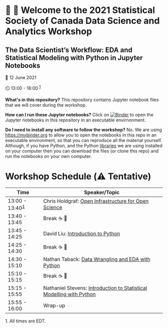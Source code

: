 # 👋 👋 Welcome to the 2021 Statistical Society of Canada Data Science and Analytics Workshop 
## The Data Scientist’s Workflow: EDA and Statistical Modeling with Python in Jupyter Notebooks

📆 12 June 2021 

⏲️ 13:00 - 16:00 <sup>[1](#myfootnote1)</sup>


**What's in this repository?** This repository contains Jupyter notebook files that we will cover during the workshop.  

**How can I run these Jupyter notebooks?** Click on [![Binder](https://mybinder.org/badge_logo.svg)](https://mybinder.org/v2/gh/ssc-datascience/pythonjupyter_wshop2021/HEAD) to open the Jupyter notebooks in this repository in an executable envirnonment.

**Do I need to install any software to follow the workshop?** No. We are using <https://mybinder.org> to allow you to open the notebooks in this repo in an executable environment, so that you can reproduce all the material yourself. Although, if you have Python, and the Python [libraries](/binder/requirements.txt) we are using installed on your computer then you can download the files (or clone this repo) and run the notebooks on your own computer.

# Workshop Schedule (:warning: Tentative)


Time         | Speaker/Topic
-------------|------------------
13:00 - 13:40<sup>[1](#myfootnote1)</sup>| Chris Holdgraf: [Open Infrastructure for Open Science](https://docs.google.com/presentation/d/1_mIc69cSAtJE4kdQSivzjdbrDJNe0QzWq17mmes_2Sw/edit?usp=sharing)
13:40 - 13:45| Break ☕ 🍵
13:45 - 14:25| David Liu: [Introduction to Python](ssc2021_introduction_to_python.ipynb)
14:25 - 14:30| Break ☕ 🍵
14:30 - 15:10| Nathan Taback: [Data Wrangling and EDA with Python](ssc2021_workshopEDA-attendees.ipynb)
15:10 - 15:15| Break ☕ 🍵
15:15 - 15:55| Nathaniel Stevens: [Introduction to Statistical Modelling with Python](ssc2021_workshop_regressions.ipynb)
15:55 - 16:00| Wrap-up

<a name="myfootnote1">1</a>. All times are EDT.
